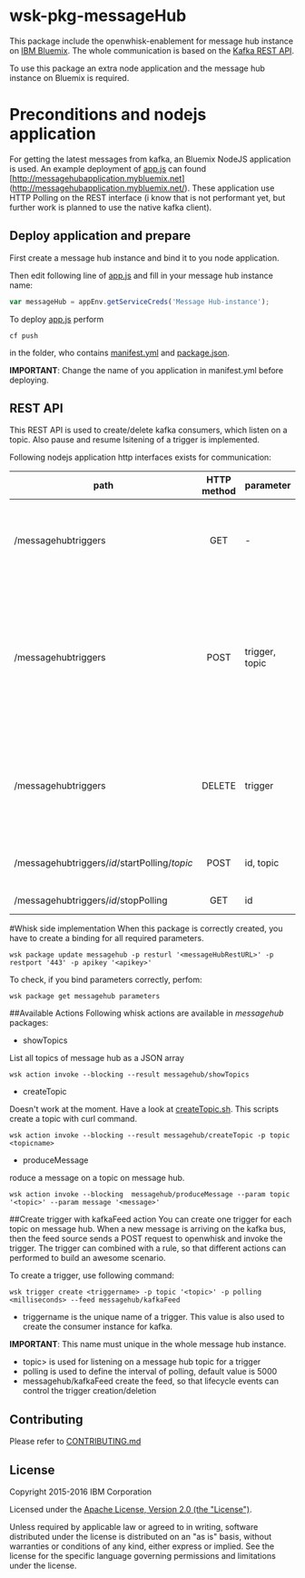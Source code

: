 # wsk-pkg-messageHub
This package include the openwhisk-enablement for message hub instance on [IBM Bluemix](http://www.ibm.com/cloud-computing/bluemix/). The whole communication is based on the [Kafka REST API](http://docs.confluent.io/2.0.0/kafka-rest/docs/index.html). 

To use this package an extra node application and the message hub instance on Bluemix is required.


# Preconditions and nodejs application
For getting the latest messages from kafka, an Bluemix NodeJS application is used. An example deployment of [app.js](https://github.ibm.com/saschoff/wsk-pkg-messageHub/blob/master/app.js) can found [http://messagehubapplication.mybluemix.net] (http://messagehubapplication.mybluemix.net/). 
These application use HTTP Polling on the REST interface (i know that is not performant yet, but further work is planned to use the native kafka client). 

## Deploy application and prepare
First create a message hub instance and bind it to you node application. 

Then edit following line of [app.js](https://github.ibm.com/saschoff/wsk-pkg-messageHub/blob/master/app.js) and fill in your message hub instance name:
``` javascript
var messageHub = appEnv.getServiceCreds('Message Hub-instance');
``` 

To deploy [app.js](https://github.ibm.com/saschoff/wsk-pkg-messageHub/blob/master/app.js) perform
``` 
cf push
```
in the folder, who contains [manifest.yml](https://github.ibm.com/saschoff/wsk-pkg-messageHub/blob/master/manifest.yml) and [package.json](https://github.ibm.com/saschoff/wsk-pkg-messageHub/blob/master/package.json). 

**IMPORTANT**: Change the name of you application in manifest.yml before deploying.

## REST API
This REST API is used to create/delete kafka consumers, which listen on a topic. Also pause and resume lsitening of a trigger is implemented.

Following nodejs application http interfaces exists for communication:

| path        | HTTP method           | parameter  | description |
| ------------- |:-------------:|:-----|:-----|
| /messagehubtriggers    | GET  | - | Returns a list of existing trigegrs in JSON. No extra parameters required.|
| /messagehubtriggers | POST | trigger, topic | Create a new trigger, which poll on kafka bus. This call requires id and topic of a trigger, this equals to the "triggername" and "topic" from "wsk trigger create <triggername> "|
| /messagehubtriggers | DELETE | trigger | Delete a selected trigger when performed. Required parameter is id, like in the creation process.|
|/messagehubtriggers/*id*/startPolling/*topic* | POST | id, topic | Starts polling process of a trigger on a topic. |
|/messagehubtriggers/*id*/stopPolling | GET | id | Stops polling of a trigger. |


#Whisk side implementation
When this package is correctly created, you have to create a binding for all required parameters.

```
wsk package update messagehub -p resturl '<messageHubRestURL>' -p restport '443' -p apikey '<apikey>' 
```
To check, if you bind parameters correctly, perfom:
```
wsk package get messagehub parameters
```

##Available Actions
Following whisk actions are available in *messagehub* packages:

- showTopics

List all topics of message hub as a JSON array
```
wsk action invoke --blocking --result messagehub/showTopics
```

- createTopic

Doesn't work at the moment. Have a look at [createTopic.sh](https://github.com/saschoff91/wsk-pkg-messagehub/blob/master/scripts/createTopic.sh). This scripts create a topic with curl command.
```
wsk action invoke --blocking --result messagehub/createTopic -p topic <topicname>

```

- produceMessage

roduce a message on a topic on message hub.
```
wsk action invoke --blocking  messagehub/produceMessage --param topic '<topic>' --param message '<message>' 
```

##Create trigger with kafkaFeed action
You can create one trigger for each topic on message hub. When a new message is arriving on the kafka bus, then the feed source sends a POST request to openwhisk and invoke the trigger. The trigger can combined with a rule, so that different actions can performed to build an awesome scenario.

To create a trigger, use following command:
```
wsk trigger create <triggername> -p topic '<topic>' -p polling <milliseconds> --feed messagehub/kafkaFeed
```
- triggername is the unique name of a trigger. This value is also used to create the consumer instance for kafka.

**IMPORTANT**: This name must unique in the whole message hub instance.
- topic> is used for listening on a message hub topic for a trigger
- polling is used to define the interval of polling, default value is 5000
- messagehub/kafkaFeed create the feed, so that lifecycle events can control the trigger creation/deletion

## Contributing
Please refer to [CONTRIBUTING.md](CONTRIBUTING.md)

## License
Copyright 2015-2016 IBM Corporation

Licensed under the [Apache License, Version 2.0 (the "License")](http://www.apache.org/licenses/LICENSE-2.0.html).

Unless required by applicable law or agreed to in writing, software distributed under the license is distributed on an "as is" basis, without warranties or conditions of any kind, either express or implied. See the license for the specific language governing permissions and limitations under the license.

